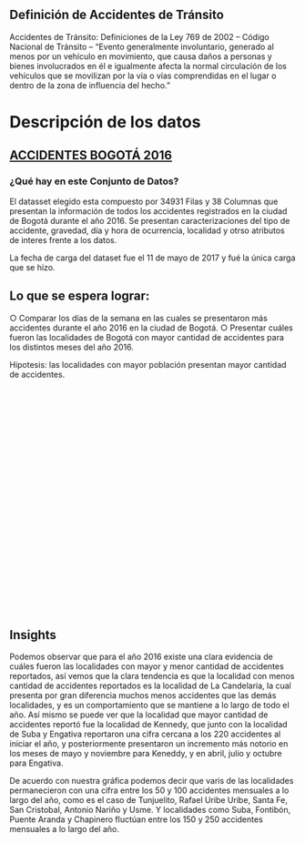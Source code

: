 
## Definición de Accidentes de Tránsito

Accidentes de Tránsito: Definiciones de la Ley 769 de 2002 – Código Nacional de Tránsito
– “Evento generalmente involuntario, generado al menos por un vehículo en movimiento, que causa daños a personas y bienes involucrados en él e igualmente afecta la normal
circulación de los vehículos que se movilizan por la vía o vías comprendidas en el lugar o dentro de la zona de influencia del hecho.”

# Descripción de los datos

## [ACCIDENTES BOGOTÁ 2016](https://www.datos.gov.co/Transporte/2016-ACCIDENTES-DE-TR-NSITO-BOGOT-/79fi-zm8c)

### ¿Qué hay en este Conjunto de Datos?
El datasset elegido esta compuesto por 34931 Filas y 38 Columnas que presentan la información de todos los accidentes registrados en la ciudad de Bogotá durante el año 2016.  Se presentan caracterizaciones del tipo de accidente, gravedad, día y hora de ocurrencia, localidad y otrso atributos de interes frente a los datos. 

La fecha de carga del dataset fue el 11 de mayo de 2017 y fué la única carga que se hizo.

## Lo que se espera lograr:
○ Comparar los días de la semana en las cuales se presentaron más accidentes durante el año 2016 en la ciudad de Bogotá.
○ Presentar cuáles fueron las localidades de Bogotá con mayor cantidad de accidentes para los distintos meses del año 2016.

Hipotesis: las localidades con mayor población presentan mayor cantidad de accidentes.

<html lang="en">
<meta charset="utf-8">
<style>

.axis--x path {
  display: none;
}

.line {
  fill: none;
  stroke: steelblue;
  stroke-width: 1.5px;
}

 circle {
    fill: white;
    stroke: #ed1e79; 
    stroke-width: 3;
}
.tooltip {
    background: none repeat scroll 0 0 #ed1e79;
    border: 0 solid #ffffff;
    border-radius: 8px;
    color: #ffffff;
    font: 12px sans-serif;
    height: 38px;
    padding: 2px;
    pointer-events: none;
    position: absolute;
    text-align: center;
    width: 90px;
}

</style>
<svg width="640" height="500"></svg>
<script src="//d3js.org/d3.v4.min.js"></script>
<script>

// definición de la variable que contendra el elemneto SVG y sus dimensiones
var svg = d3.select("svg"),
// configuración de las dimensiones y márgenes del gráfico
    margin = {top: 20, right: 80, bottom: 30, left: 50},
    width = svg.attr("width") - margin.left - margin.right,
    height = svg.attr("height") - margin.top - margin.bottom,
    // creación del elemento de tipo svg  (g)
    g = svg.append("g").attr("transform", "translate(" + margin.left + "," + margin.top + ")");

// definición del tipo de dato asociado al mes 
var parseTime = d3.timeParse("%m %Y");

// definición de las escalas
var x = d3.scaleTime().range([0, width]), // escala de tiempo
    y = d3.scaleLinear().range([height, 0]), // escala lineal
    z = d3.scaleOrdinal(d3.schemeCategory10); // rango de colores  usar

  // definición de nombres en español }  
  var es_ES = {
        "decimal": ",",
        "thousands": ".",
        "grouping": [3],
        "currency": ["€", ""],
        "dateTime": "%a %b %e %X %Y",
        "date": "%d/%m/%Y",
        "time": "%H:%M:%S",
        "periods": ["AM", "PM"],
        "days": ["Domingo", "Lunes", "Martes", "Miércoles", "Jueves", "Viernes", "Sábado"],
        "shortDays": ["Dom", "Lun", "Mar", "Mi", "Jue", "Vie", "Sab"],
        "months": ["Enero", "Febrero", "Marzo", "Abril", "Mayo", "Junio", "Julio", "Agosto", "Septiembre", "Octubre", "Noviembre", "Diciembre"],
        "shortMonths": ["Ene", "Feb", "Mar", "Abr", "May", "Jun", "Jul", "Ago", "Sep", "Oct", "Nov", "Dic"]
    };

    var ES = d3.timeFormatLocale(es_ES);
// tipo de linea a utilizar en el gráfico y caracterización de los atributos mes y cantidad de accidentes.
var line = d3.line()
    .curve(d3.curveBasis) // tipo de línea
    .x(function(d) { return x(d.MES); })
    .y(function(d) { return y(d.accidentes); });

// lectura de los datos desde archivo .tsv
d3.tsv("accidentes_localidad_MES.tsv", type, function(error, data) {
  if (error) throw error;

// definición de la variable que establece las líneas a pintar, para nuestro caso las localidades
  var localidades = data.columns.slice(1).map(function(id) {
    return {
      id: id,
      values: data.map(function(d) {
        return {MES : d.MES , accidentes : d[id]}; }) }; // cantidad de accidentes por localidad para cada mes
  });

  // definición del dominio para el eje de las x, dado por los meses en términos de línea de tiempo
  x.domain(d3.extent(data, function(d) { return d.MES; }));
  // definición del dominio para el eje de las y, dado por las localidades 
  // devuelve la cantidad de accidentes por localidad por cada mes
  y.domain([
    d3.min(localidades, function(c) { return d3.min(c.values, function(d) { return d.accidentes; }); }),
    d3.max(localidades, function(c) { return d3.max(c.values, function(d) { return d.accidentes; }); })
  ]);
  // definición del dominio de las Z el cual nos da el dato para la línea
  z.domain(localidades.map(function(c) { return c.id; }));

  // eje x
  g.append("g")
      .attr("class", "axis axis--x")
      .attr("transform", "translate(0," + height + ")")
      .call(d3.axisBottom(x));

  // eje y, el rango esta dado por los valores mínimo y máximo de la cantidad de accidentes por mes por localidad
  g.append("g")
      .attr("class", "axis axis--y")
      .call(d3.axisLeft(y))
    .append("text")
      .attr("transform", "rotate(-90)")
      .attr("y", 3)
      .attr("dy", "0.71em")
      .attr("fill", "#000")
      .text("Accidentes");
  
  // variable con nombres de localidades para ser pintadas 
  var local = g.selectAll(".local")
    .data(localidades)
    .enter().append("g")
      .attr("class", "local");
  
  // path de lineas por localidad con datos de cantidad de accidentes
  local.append("path")
      .attr("class", "line")
      .attr("d", function(d) { return line(d.values); })
      .style("stroke", function(d) { return z(d.id); });
  
  // texto de las líneas
  local.append("text")
      .datum(function(d) { return {id: d.id, value: d.values[d.values.length - 1]}; })
      .attr("transform", function(d) { return "translate(" + x(d.value.MES) + "," + y(d.value.accidentes) + ")"; })
      .attr("x", 1.5)
      .attr("dy", "0.35em")
      .style("font", "8px sans-serif")
      .text(function(d) { return d.id; });

  svg.selectAll("g.dot")
        .data(data)
        .enter().append("g")
        .attr("class", "dot")
        .selectAll("circle")
        .data(function(d) { return d.values; })
        .enter().append("circle")
        .attr("r", 5)
        .attr("cx", function(d,i) {  return x(d.MES); })
        .attr("cy", function(d,i) { return y(d.value.accidentes); })

// Tooltip stuff after this
      .on("mouseover", function(d) {              // when the mouse goes over a circle, do the following
      div.transition()                  // declare the transition properties to bring fade-in div
        .duration(200)                  // it shall take 200ms
        .style("opacity", .9);              // and go all the way to an opacity of .9
      div .html(d.localidades + "<br/>" + d.MES + "<br/>"  + d.value.accidentes)  // add the text of the tooltip as html 
        .style("left", (d3.event.pageX) + "px")     // move it in the x direction 
        .style("top", (d3.event.pageY - 28) + "px");  // move it in the y direction
      })                          // 
    .on("mouseout", function(d) {             // when the mouse leaves a circle, do the following
      div.transition()                  // declare the transition properties to fade-out the div
        .duration(500)                  // it shall take 500ms
        .style("opacity", 0);             // and go all the way to an opacity of nil
    });   

});

function type(d, _, columns) {
  d.MES  = parseTime(d.MES);
  for (var i = 1, n = columns.length, c; i < n; ++i) d[c = columns[i]] = +d[c];
  return d;
}

</script>


## Insights

Podemos observar que para el año 2016 existe una clara evidencia de cuáles fueron las localidades con mayor y menor cantidad de accidentes reportados, así vemos que la clara tendencia es que la localidad con menos cantidad de accidentes reportados es la localidad de La Candelaria, la cual presenta por gran diferencia muchos menos accidentes que las demás localidades, y es un comportamiento que se mantiene a lo largo de todo el año.   Así mismo se puede ver que la localidad que mayor cantidad de accidentes reportó fue la localidad de Kennedy, que junto con la localidad de Suba y Engativa reportaron una cifra cercana a los 220 accidentes al iniciar el año, y posteriormente presentaron un incremento más notorio en los meses de mayo y noviembre para Keneddy, y en abril, julio y octubre para Engativa.   

De acuerdo con nuestra gráfica podemos decir que varis de las localidades permanecieron con una cifra entre los 50 y 100 accidentes mensuales a lo largo del año, como es el caso de Tunjuelito, Rafael Uribe Uribe, Santa Fe, San Cristobal, Antonio Nariño y Usme. Y localidades como Suba, Fontibón, Puente Aranda y Chapinero fluctúan entre los 150 y 250 accidentes mensuales a lo largo del año. 
